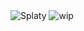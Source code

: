 <img src="https://64.media.tumblr.com/0bf36226bbfb19f50f0b531cc95d28e5/5106a8fcc6579e1a-70/s2048x3072/890a59dd986df5149fbbc2aab8d92832d5231dec.pnj" alt="Splaty">
<img src="https://64.media.tumblr.com/708d62ecd54b6234814bd29a342c1bbd/b106f38eeac082e9-da/s540x810/626fa51d88c5c992518c9b62e11474f381e0d631.pnj" alt="wip">
<!--
**CUBE-IC/CUBE-IC** is a ✨ _special_ ✨ repository because its `README.md` (this file) appears on your GitHub profile.

Here are some ideas to get you started:

- 🔭 I’m currently working on ...
- 🌱 I’m currently learning ...
- 👯 I’m looking to collaborate on ...
- 🤔 I’m looking for help with ...
- 💬 Ask me about ...
- 📫 How to reach me: ...
- 😄 Pronouns: ...
- ⚡ Fun fact: ...
-->
